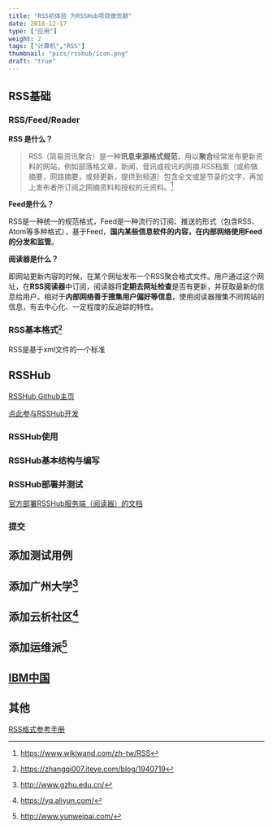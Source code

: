 ```yaml
---
title: "RSS初体验 为RSSHub项目做贡献"
date: 2018-12-17
type: ["应用"]
weight: 2
tags: ["计算机","RSS"]
thumbnail: "pics/rsshub/icon.png"
draft: "true"
---
```


## RSS基础

### RSS/Feed/Reader

**RSS 是什么？**

> RSS（简易资讯聚合）是一种**讯息来源格式规范**，用以**聚合**经常发布更新资料的网站，例如部落格文章，新闻，音讯或视讯的网摘.RSS档案（或称做摘要，网路摘要，或频更新，提供到频道）包含全文或是节录的文字，再加上发布者所订阅之网摘资料和授权的元资料。[^1]

**Feed是什么？**

RSS是一种统一的规范格式，Feed是一种流行的订阅、推送的形式（包含RSS、Atom等多种格式），基于Feed，**国内某些信息软件的内容，在内部网络使用Feed的分发和监管**。

**阅读器是什么？**

即网站更新内容的时候，在某个网址发布一个RSS聚合格式文件。用户通过这个网址，在**RSS阅读器**中订阅，阅读器将**定期去网址检查**是否有更新，并获取最新的信息给用户。相对于**内部网络善于搜集用户偏好等信息**，使用阅读器搜集不同网站的信息，有去中心化、一定程度的反追踪的特性。

### RSS基本格式[^2]

RSS是基于xml文件的一个标准






## RSSHub

[RSSHub Github主页](https://github.com/visnz/RSSHub)

[点此参与RSSHub开发](https://docs.rsshub.app/joinus/)

### RSSHub使用


### RSSHub基本结构与编写

### RSSHub部署并测试

[官方部署RSSHub服务端（阅读器）的文档](https://docs.rsshub.app/install/)

### 提交

## 添加测试用例


## 添加广州大学[^3]

## 添加云析社区[^4]

## 添加运维派[^5]

## [IBM中国](https://www.ibm.com/developerworks/cn/topics/)


## 其他

[RSS格式参考手册](http://www.w3school.com.cn/rss/rss_reference.asp)


[^1]: https://www.wikiwand.com/zh-tw/RSS
[^2]: https://zhangqi007.iteye.com/blog/1940719
[^3]: http://www.gzhu.edu.cn/
[^4]: https://yq.aliyun.com/
[^5]: http://www.yunweipai.com/
